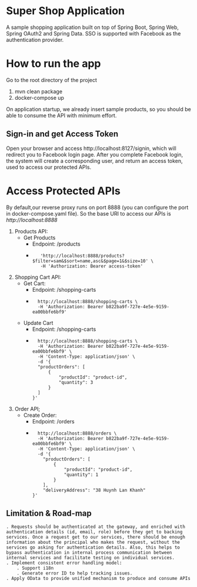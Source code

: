 # Super Shop Application
A sample shopping application built on top of Spring Boot, Spring Web, Spring OAuth2 and Spring Data. SSO is supported with Facebook as the authentication provider.

# How to run the app
Go to the root directory of the project
1. mvn clean package
2. docker-compose up

On application startup, we already insert sample products, so you should be able to consume the API with minimum effort.

## Sign-in and get Access Token
Open your browser and access http://localhost:8127/signin, which will redirect you to Facebook login page. After you complete Facebook login, the system will create a corresponding user, and return an access token, used to access our protected APIs.

# Access Protected APIs
By default,our reverse proxy runs on port 8888 (you can configure the port in docker-compose.yaml file). So the base URI to access our APIs is _http://localhost:8888_

1. Products API:
    * Get Products
        * Endpoint: /products
        * ```curl -X GET \
             'http://localhost:8888/products?$filter=sam&$sort=name,asc&$page=1&$size=10' \
             -H 'Authorization: Bearer access-token'

2. Shopping Cart API:
    * Get Cart:
        * Endpoint: /shopping-carts
        * ```curl -X GET \
            http://localhost:8888/shopping-carts \
            -H 'Authorization: Bearer b822ba9f-727e-4e5e-9159-ea00bbfe6bf9'
    * Update Cart
        * Endpoint: /shopping-carts
        * ```curl -X PUT \
            http://localhost:8888/shopping-carts \
            -H 'Authorization: Bearer b822ba9f-727e-4e5e-9159-ea00bbfe6bf9' \
            -H 'Content-Type: application/json' \
            -d '{
          	"productOrders": [
          		{
          			"productId": "product-id",
          			"quantity": 3
          		}
          	]
          }'
          
3. Order API;
    * Create Order:
        * Endpoint: /orders
        * ```curl -X POST \
            http://localhost:8888/orders \
            -H 'Authorization: Bearer b822ba9f-727e-4e5e-9159-ea00bbfe6bf9' \
            -H 'Content-Type: application/json' \
            -d '{
              "productOrders": [
                  {
                      "productId": "product-id",
                      "quantity": 1
                  }
              ],
              "deliveryAddress": "38 Huynh Lan Khanh"
          }'

## Limitation & Road-map
	. Requests should be authenticated at the gateway, and enriched with authentication details (id, email, role) before they get to backing services. Once a request get to our services, there should be enough information about the principal who makes the request, without the services go asking for authentication details. Also, this helps to bypass authentication in internal process communication between internal services and facilitate testing on individual services.
	. Implement consistent error handling model:
		. Support i18n
		. Generate error ID to help tracking issues.
	. Apply OData to provide unified mechanism to produce and consume APIs